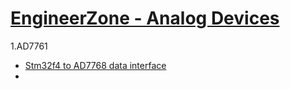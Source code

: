 # [EngineerZone - Analog Devices](https://ez.analog.com/ "Today I will be writing about the ADRF5740 attenuator, one of the newest solutions from Analog Devices designed for 10 MHz to 60 GHz communication systems… 10 Nov 2020 Tweets by @ADI_News")

1.AD7761
- [Stm32f4 to AD7768 data interface](https://ez.analog.com/data_converters/precision_adcs/f/q-a/24025/stm32f4-to-ad7768-data-interface "")
- 
